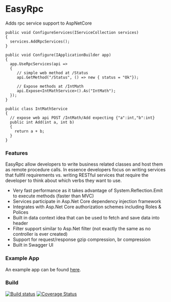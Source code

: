 # EasyRpc
Adds rpc service support to AspNetCore

```
public void ConfigureServices(IServiceCollection services)
{
  services.AddRpcServices();
}

public void Configure(IApplicationBuilder app)
{
  app.UseRpcServices(api =>
  {
     // simple web method at /Status
     api.GetMethod("/Status", () => new { status = "Ok"});

     // Expose methods at /IntMath
     api.Expose<IntMathService>().As("IntMath");
  });
}

public class IntMathService
{
  // expose web api POST /IntMath/Add expecting {"a":int,"b":int}
  public int Add(int a, int b)
  {
    return a + b;
  }
}
```

### Features

EasyRpc allow developers to write business related classes and host them as remote procedure calls.
In essence developers focus on writing services that fullfil requirements vs. writing RESTful services 
that require the developer to think about which verbs they want to use. 

* Very fast performance as it takes advantage of System.Reflection.Emit to execute methods (faster than MVC)
* Services participate in Asp.Net Core dependency injection framework
* Integrates with Asp.Net Core authorization schemes including Roles & Polices
* Built in data context idea that can be used to fetch and save data into header
* Filter support similar to Asp.Net filter (not exactly the same as no controller is ever created)
* Support for request/response gzip compression, br compression
* Built in Swagger UI

### Example App
An example app can be found [here](https://github.com/ipjohnson/EasyRpc.AspNetCore.Sample).

### Build
[![Build status](https://ci.appveyor.com/api/projects/status/1sflvdvnetodybab?svg=true)](https://ci.appveyor.com/project/ipjohnson/easyrpc) [![Coverage Status](https://coveralls.io/repos/github/ipjohnson/EasyRpc/badge.svg?branch=master)](https://coveralls.io/github/ipjohnson/EasyRpc?branch=master)



